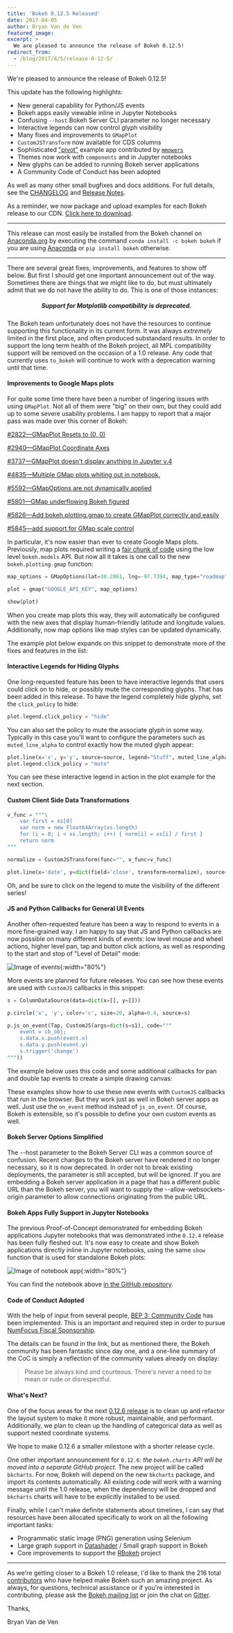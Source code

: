 ```yaml
---
title: 'Bokeh 0.12.5 Released'
date: 2017-04-05
author: Bryan Van de Ven
featured_image:
excerpt: >
  We are pleased to announce the release of Bokeh 0.12.5!
redirect_from:
  - /blog/2017/4/5/release-0-12-5/
---
```


We're pleased to announce the release of Bokeh 0.12.5!

This update has the following highlights:

* New general capability for Python/JS events
* Bokeh apps easily viewable inline in Jupyter Notebooks
* Confusing ``--host`` Bokeh Server CLI parameter no longer necessary
* Interactive legends can now control glyph visibility
* Many fixes and improvements to ``GMapPlot``
* ``CustomJSTransform`` now available for CDS columns
* Sophisticated ["pivot"](https://github.com/bokeh/bokeh/tree/master/examples/app/pivot) example app contributed by [`mmowers`](https://github.com/mmowers)
* Themes now work with ``components`` and in Jupyter notebooks
* New glyphs can be added to running Bokeh server applications
* A Community Code of Conduct has been adopted

As well as many other small bugfixes and docs additions.
For full details, see the [CHANGELOG](https://github.com/bokeh/bokeh/blob/master/CHANGELOG)
and [Release Notes](https://docs.bokeh.org/en/latest/docs/releases/0.12.5.html).

As a reminder, we now package and upload examples for each Bokeh release
to our CDN. [Click here to download](https://cdn.bokeh.org/bokeh/examples/examples-0.12.5.zip).

-----

This release can most easily be installed from the Bokeh channel on
[Anaconda.org](https://anaconda.org/bryanv/dashboard) by executing the
command ``conda install -c bokeh bokeh`` if you are using
[Anaconda](https://www.anaconda.com/downloads) or ``pip install bokeh``
otherwise.

-----

There are several great fixes, improvements, and features to show off
below. But first I should get one important announcement out of the way.
Sometimes there are things that we might like to do, but must ultimately
admit that we do not have the ability to do. This is one of those instances:

<center><h5><b>Support for Matplotlib compatibility is deprecated.</b></h5></center>

The Bokeh team unfortunately does not have the resources to continue
supporting this functionality in its current form. It was always *extremely*
limited in the first place, and often produced substandard results. In order
to support the long term health of the Bokeh project, all MPL compatibility
support will be removed on the occasion of a 1.0 release. Any code that
currently uses ``to_bokeh`` will continue to work with a deprecation warning
until that time.

#### Improvements to Google Maps plots

For quite some time there have been a number of lingering issues with using
``GMapPlot``. Not all of them were "big" on their own, but they could add up
to some severe usability problems. I am happy to report that a major pass was
made over this corner of Bokeh:

[#2822&mdash;GMapPlot Resets to (0, 0)](https://github.com/bokeh/bokeh/issues/2822)

[#2940&mdash;GMapPlot Coordinate Axes](https://github.com/bokeh/bokeh/issues/2940)

[#3737&mdash;GMapPlot doesn't display anything in Jupyter v.4](https://github.com/bokeh/bokeh/issues/3737)

[#4835&mdash;Multiple GMap plots whiting out  in notebook. ](https://github.com/bokeh/bokeh/issues/4835)

[#5592&mdash;GMapOptions are not dynamically applied](https://github.com/bokeh/bokeh/issues/5592)

[#5801&mdash;GMap underflowing Bokeh figured](https://github.com/bokeh/bokeh/issues/5801)

[#5826&mdash;Add bokeh.plotting.gmap to create GMapPlot correctly and easily](https://github.com/bokeh/bokeh/issues/5826)

[#5845&mdash;add support for GMap scale control](https://github.com/bokeh/bokeh/issues/5845)

In particular, it's now easier than ever to create Google Maps plots.
Previously, map plots required writing a
[fair chunk of code](https://github.com/bokeh/bokeh/blob/master/examples/models/file/maps.py)
using the low level `bokeh.models` API. But now all it takes is one call
to the new `bokeh.plotting.gmap` function:

```python
map_options = GMapOptions(lat=30.2861, lng=-97.7394, map_type="roadmap", zoom=13)

plot = gmap("GOOGLE_API_KEY", map_options)

show(plot)
```

When you create map plots this way, they will automatically be configured
with the new axes that display human-friendly latitude and longitude values.
Additionally, now map options like map styles can be updated dynamically.

The example plot below expands on this snippet to demonstrate more of the
fixes and features in the list:

<div>
<center>
<script
    src="/js/release-0-12-5/gmap.js"
    id="5722c96b-e8f5-4ec4-b21a-e19ae5d13fac"
    data-bokeh-model-id="f699ff86-1019-4e91-a73f-fa27b2d5fcf4"
    data-bokeh-doc-id="7c7e29bc-2997-4bbb-b53f-193f0171556d"
></script>
</center>
</div>

#### Interactive Legends for Hiding Glyphs

One long-requested feature has been to have interactive legends that users
could click on to hide, or possibly mute the corresponding glyphs. That has
been added in this release. To have the legend completely hide glyphs, set
the `click_policy` to hide:

```python
plot.legend.click_policy = "hide"
```

You can also set the policy to mute the associate glyph in some way.
Typically in this case you'll want to configure the parameters such as
`muted_line_alpha` to control exactly how the muted glyph appear:

```python
plot.line(x='x', y='y', source=source, legend="Stuff", muted_line_alpha=0.1)
plot.legend.click_policy = "mute"
```

You can see these interactive legend in action in the plot example
for the next section.

#### Custom Client Side Data Transformations

```python
v_func = """\
    var first = xs[0]
    var norm = new Float64Array(xs.length)
    for (i = 0; i < xs.length; i++) { norm[i] = xs[i] / first }
    return norm
"""

normalize = CustomJSTransform(func="", v_func=v_func)

plot.line(x='date', y=dict(field='close', transform=normalize), source=aapl_source)
```

<div>
<script
    src="/js/release-0-12-5/transform.js"
    id="70195796-0dc7-4eb0-bf98-4ba75f0b6028"
    data-bokeh-model-id="18b2f400-3489-4722-8c75-29ec3c2d05f3"
    data-bokeh-doc-id="18eb47e2-444d-47c6-a200-a0dee4294713"
></script>
</div>

Oh, and be sure to click on the legend to mute the visibility of the
different series!


#### JS and Python Callbacks for General UI Events

Another often-requested feature has been a way to respond to events in a more
fine-grained way. I am happy to say that JS and Python callbacks are now
possible on many different kinds of events: low level mouse and wheel actions,
higher level pan, tap and button click actions, as well as responding to
the start and stop of "Level of Detail" mode:

![Image of events](/images/release-0-12-5/events.gif){:width="80%"}

More events are planned for future releases. You can see how these events are
used with `CustomJS` callbacks in this snippet:

```python
s = ColumnDataSource(data=dict(x=[], y=[]))

p.circle('x', 'y', color='c', size=20, alpha=0.4, source=s)

p.js_on_event(Tap, CustomJS(args=dict(s=s1), code="""
    event = cb_obj;
    s.data.x.push(event.x)
    s.data.y.push(event.y)
    s.trigger('change')
"""))
```

The example below uses this code and some additional callbacks for pan and
double tap events to create a simple drawing canvas:

<div>
<center>
<script
    src="/js/release-0-12-5/events.js"
    id="6da0290f-39bf-4f28-a0af-7f585f9ebc95"
    data-bokeh-model-id="678c8a8a-426a-44a6-b1fc-7bfca503a19f"
    data-bokeh-doc-id="9dc36987-699b-40db-b61e-deeb6102b946"
></script>
</center>
</div>

These examples show how to use these new events with `CustomJS`
callbacks that run in the browser. But they work just as well in Bokeh
server apps as well. Just use the `on_event` method instead of `js_on_event`.
Of course, Bokeh is extensible, so it's possible to define your own
custom events as well.

#### Bokeh Server Options Simplified

The --host parameter to the Bokeh Server CLI was a common source of confusion.
Recent changes to the Bokeh server have rendered it no longer necessary, so it
is now deprecated. In order not to break existing deployments, the parameter
is still accepted, but will be ignored. If you are embedding a Bokeh server
application in a page that has a different public URL than the Bokeh server,
you will want to supply the --allow-websockets-origin parameter to allow
connections originating from the public URL.

#### Bokeh Apps Fully Support in Jupyter Notebooks

The previous Proof-of-Concept demonstrated for embedding Bokeh applications
Jupyter notebooks that was demonstrated inthe `0.12.4` release has been
fully fleshed out. It's now easy to create and show Bokeh applications
directly inline in Jupyter notebooks, using the same `show` function that
is used for standalone Bokeh plots:

![Image of notebook app](/images/release-0-12-5/notebook.gif){:width="80%"}

You can find the notebook above [in the GitHub repository](https://github.com/bokeh/bokeh/blob/0.12.5/examples/howto/server_embed/notebook_embed.ipynb).

#### Code of Conduct Adopted

With the help of input from several people,
[BEP 3: Community Code](https://github.com/bokeh/bokeh/wiki/BEP-3:-Community-Code)
has been implemented. This is an important and required step in order to
pursue [NumFocus Fiscal Sponsorship](http://www.numfocus.org/information-on-fiscal-sponsorship.html).

The details can be found in the link, but as mentioned there, the Bokeh
community has been fantastic since day one, and a one-line summary of the
CoC is simply a reflection of the community values already on display:

> Please be always kind and courteous. There's never a need to be mean or rude or disrespectful.

#### What's Next?

One of the focus areas for the next
[0.12.6 release](https://github.com/bokeh/bokeh/milestone/30) is to clean
up and refactor the layout system to make it more robust, maintainable, and
performant. Additionally, we plan to clean up the handling of categorical
data as well as support nested coordinate systems.

We hope to make 0.12.6 a smaller milestone with a shorter release cycle.

One other important announcement for `0.12.6`: *the `bokeh.charts` API will
be moved into a separate GitHub project.* The new project will be called
`bkcharts`. For now, Bokeh will depend on the new `bkcharts` package,
and import its contents automatically. All existing code will work with a
warning message until the 1.0 release, when the dependency will be dropped
and `bkcharts` charts will have to be explicitly installed to be used.

Finally, while I can't make definite statements about timelines, I can
say that resources have been allocated specifically to work on all the
following important tasks:

* Programmatic static image (PNG) generation using Selenium
* Large graph support in [Datashader](http://datashader.readthedocs.io/en/latest/) / Small graph support in Bokeh
* Core improvements to support the [RBokeh](http://hafen.github.io/rbokeh/) project

-----

As we're getting closer to a Bokeh 1.0 release, I'd like to thank the 216
total [contributors](https://github.com/bokeh/bokeh/graphs/contributors) who
have helped make Bokeh such an amazing project. As always, for questions,
technical assistance or if you're interested in contributing, please ask the
[Bokeh mailing list](https://groups.google.com/a/anaconda.com/forum/#!forum/bokeh)
or join the chat on [Gitter](https://gitter.im/bokeh/bokeh).

Thanks,

Bryan Van de Ven
